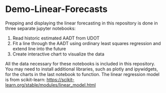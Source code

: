 # Demo-Linear-Forecasts

Prepping and displaying the linear forecasting in this repository is done in three separate jupyter notebooks:

1. Read historic estimated AADT from UDOT
2. Fit a line through the AADT using ordinary least squares regression and extend line into the future
3. Create interactive chart to visualize the data

All the data necessary for these notebooks is included in this repository. You may need to install additional libraries, such as plotly and ipywidgets, for the charts in the last notebook to function. The linear regression model is from scikit-learn: https://scikit-learn.org/stable/modules/linear_model.html
